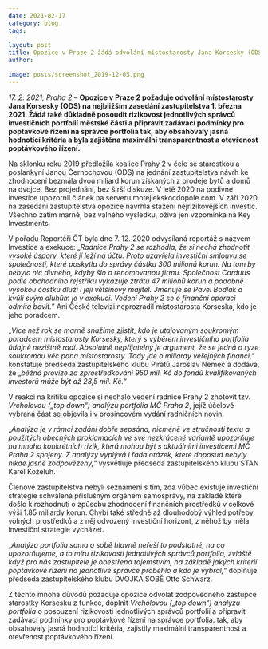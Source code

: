 ```yaml
---
date: 2021-02-17
category: blog
tags:
    
layout: post
title: Opozice v Praze 2 žádá odvolání místostarosty Jana Korsesky (ODS)
author: 

image: posts/screenshot_2019-12-05.png
---
```


<i>17. 2. 2021, Praha 2</i> – <b>Opozice v Praze 2 požaduje odvolání místostarosty Jana Korsesky (ODS) na nejbližším zasedání zastupitelstva 1. března 2021. Žádá také důkladně posoudit rizikovost jednotlivých správců investičních portfolií městské části a připravit zadávací podmínky pro poptávkové řízení na správce portfolia tak, aby obsahovaly jasná hodnotící kritéria a byla zajištěna maximální transparentnost a otevřenost poptávkového řízení.</b>

Na sklonku roku 2019 předložila koalice Prahy 2 v čele se starostkou a poslankyní Janou Černochovou (ODS) na jednání zastupitelstva návrh ke zhodnocení bezmála dvou miliard korun získaných z prodeje bytů a domů na dvojce. Bez projednání, bez širší diskuze. V létě 2020 na podivné investice upozornil článek na serveru motejlekskocdopole.com. V září 2020 na zasedání zastupitelstva opozice navrhla stažení nejrizikovějších investic. Všechno zatím marně, bez valného výsledku, ožívá jen vzpomínka na Key Investments.

V pořadu Reportéři ČT byla dne 7. 12. 2020 odvysílaná reportáž s názvem Investice a exekuce: „<i>Radnice Prahy 2 se rozhodla, že si nechá zhodnotit vysoké úspory, které jí leží na účtu. Proto uzavřela investiční smlouvu se společností, které poskytla do správy částku 300 milionů korun. Na tom by nebylo nic divného, kdyby šlo o renomovanou firmu. Společnost Carduus podle obchodního rejstříku vykazuje ztrátu 47 milionů korun a podobně vysokou částku dluží i její většinový majitel. Jmenuje se Pavel Bodlák a kvůli svým dluhům je v exekuci. Vedení Prahy 2 se o finanční operaci odmítá bavit.</i>”  Ani České televizi neprozradil místostarosta Korseska, kdo je jeho poradcem.

„<i>Více než rok se marně snažíme zjistit, kdo je utajovaným soukromým poradcem místostarosty Korsesky, který s výběrem investičního portfolia údajně nezištně radí. Absolutně nepřijatelný je argument, že se jedná o ryze soukromou věc pana místostarosty. Tady jde o miliardy veřejných financí,</i>“ konstatuje předseda zastupitelského klubu Pirátů Jaroslav Němec a dodává, že „<i>běžná provize za zprostředkování 950 mil. Kč do fondů kvalifikovaných investorů může být až 28,5 mil. Kč.</i>“

V reakci na kritiku opozice si nechalo vedení radnice Prahy 2 zhotovit tzv. <i>Vrcholovou („top down“) analýzu portfolia MČ Praha 2</i>, jejíž účelově vybraná část se objevila i v prosincovém vydání radničních novin.

„<i>Analýza je v rámci zadání dobře sepsána, nicméně ve stručnosti textu a použitých obecných proklamacích ve své nezkrácené variantě upozorňuje na mnoho konkrétních rizik, která mohou být s aktuálními investicemi MČ Praha 2 spojeny. Z analýzy vyplývá i řada otázek, které doposud nebyly nikde jasně zodpovězeny,</i>“ vysvětluje předseda zastupitelského klubu STAN Karel Koželuh.

Členové zastupitelstva nebyli seznámeni s tím, zda vůbec existuje investiční strategie schválená příslušným orgánem samosprávy, na základě které došlo k rozhodnutí o způsobu zhodnocení finančních prostředků v celkové výši 1.85 miliardy korun. Chybí také středně až dlouhodobý výhled potřeby volných prostředků a z něj odvozený investiční horizont, z něhož by měla investiční strategie vycházet. 

„<i>Analýza portfolia sama o sobě hlavně neřeší to podstatné, na co upozorňujeme, a to míru rizikovosti jednotlivých správců portfolia, zvláště když pro nás zastupitele je obestřeno tajemstvím, na základě jakých kritérií poptávkové řízení na jednotlivé správce proběhlo a kdo je vybral,</i>“ doplňuje předseda zastupitelského klubu DVOJKA SOBĚ Otto Schwarz.

Z těchto mnoha důvodů požaduje opozice odvolat zodpovědného zástupce starostky Korsesku z funkce, doplnit <i>Vrcholovou („top down“) analýzu portfolia</i> o posouzení rizikovosti jednotlivých správců portfolií a připravit zadávací podmínky pro poptávkové řízení na správce portfolia. tak, aby obsahovaly jasná hodnotící kritéria, zajistily maximální transparentnost a otevřenost poptávkového řízení.
